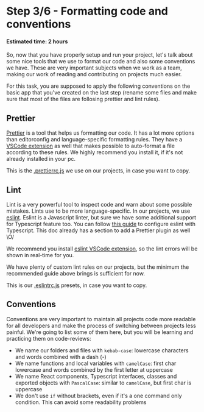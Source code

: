 # Step 3/6 - Formatting code and conventions
#### Estimated time: 2 hours

So, now that you have properly setup and run your project, let's talk about some nice tools that we use to format our code and also some conventions we have. These are very important subjects when we work as a team, making our work of reading and contributing on projects much easier.

For this task, you are supposed to apply the following conventions on the basic app that you've created on the last step (rename some files and make sure that most of the files are follosing prettier and lint rules).

## Prettier

[Prettier](https://prettier.io/) is a tool that helps us formatting our code. It has a lot more options than editorconfig and language-specific formatting rules. They have a [VSCode extension](https://marketplace.visualstudio.com/items?itemName=esbenp.prettier-vscode) as well that makes possible to auto-format a file according to these rules. We highly recommend you install it, if it's not already installed in your pc.

This is the [.prettierrc.js](https://github.com/indigotech/template-react/blob/master/.prettierrc.js) we use on our projects, in case you want to copy.

## Lint

Lint is a very powerful tool to inspect code and warn about some possible mistakes. Lints use to be more language-specific. In our projects, we use [eslint](https://eslint.org/). Eslint is a Javascript linter, but sure we have some additional support for Typescript feature too. You can follow [this guide](https://github.com/typescript-eslint/typescript-eslint/blob/master/docs/getting-started/linting/README.md) to configure eslint with Typescript. This doc already has a section to add a Prettier plugin as well \O/

We recommend you install [eslint VSCode extension](https://marketplace.visualstudio.com/items?itemName=dbaeumer.vscode-eslint), so the lint errors will be shown in real-time for you.

We have plenty of custom lint rules on our projects, but the minimum the recommended guide above brings is sufficient for now.

This is our [.eslintrc.js](https://github.com/indigotech/template-react/blob/master/.eslintrc.js) presets, in case you want to copy.

## Conventions

Conventions are very important to maintain all projects code more readable for all developers and make the process of switching between projects less painful. We're going to list some of them here, but you will be learning and practicing them on code-reviews:

+ We name our folders and files with `kebab-case`: lowercase characters and words combined with a dash (-)
+ We name functions and local variables with `camelCase`: first char lowercase and words combined by the first letter at uppercase
+ We name React components, Typescript interfaces, classes and exported objects with `PascalCase`: similar to `camelCase`, but first char is uppercase
+ We don't use `if` without brackets, even if it's a one command only condition. This can avoid some readability problems

